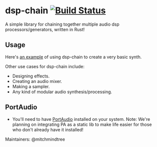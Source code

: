 # dsp-chain [![Build Status](https://travis-ci.org/RustAudio/dsp-chain.svg?branch=master)](https://travis-ci.org/RustAudio/dsp-chain)

A simple library for chaining together multiple audio dsp processors/generators, written in Rust!

Usage
-----

Here's [an example](https://github.com/PistonDevelopers/dsp-chain/blob/master/examples/test.rs) of using dsp-chain to create a very basic synth.

Other use cases for dsp-chain include:
- Designing effects.
- Creating an audio mixer.
- Making a sampler.
- Any kind of modular audio synthesis/processing.

PortAudio
---------

- You'll need to have [PortAudio](http://www.portaudio.com/download.html) installed on your system. Note: We're planning on integrating PA as a static lib to make life easier for those who don't already have it installed!

Maintainers: @mitchmindtree

